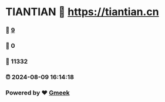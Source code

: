 # TIANTIAN :link: https://tiantian.cn 
### :page_facing_up: [9](https://tiantian.cn/tag.html) 
### :speech_balloon: 0 
### :hibiscus: 11332 
### :alarm_clock: 2024-08-09 16:14:18 
### Powered by :heart: [Gmeek](https://github.com/Meekdai/Gmeek)
